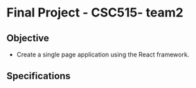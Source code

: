 # Final Project - CSC515- team2  #

## Objective ##
* Create a single page application using the React framework.

## Specifications ##

